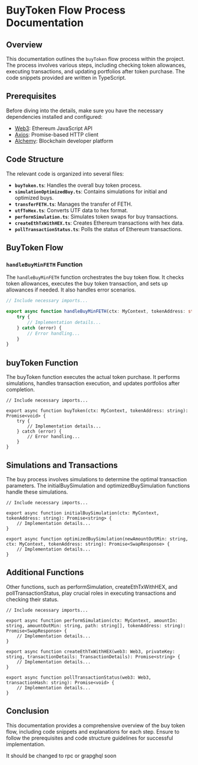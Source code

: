 # BuyToken Flow Process Documentation

## Overview

This documentation outlines the `buyToken` flow process within the project. The process involves various steps, including checking token allowances, executing transactions, and updating portfolios after token purchase. The code snippets provided are written in TypeScript.

## Prerequisites

Before diving into the details, make sure you have the necessary dependencies installed and configured:

- [Web3](https://github.com/ethereum/web3.js/): Ethereum JavaScript API
- [Axios](https://github.com/axios/axios): Promise-based HTTP client
- [Alchemy](https://www.alchemy.com/): Blockchain developer platform

## Code Structure

The relevant code is organized into several files:

- **`buyToken.ts`**: Handles the overall buy token process.
- **`simulationOptimizedBuy.ts`**: Contains simulations for initial and optimized buys.
- **`transferFETH.ts`**: Manages the transfer of FETH.
- **`utfToHex.ts`**: Converts UTF data to hex format.
- **`performSimulation.ts`**: Simulates token swaps for buy transactions.
- **`createEthTxWithHEX.ts`**: Creates Ethereum transactions with hex data.
- **`pollTransactionStatus.ts`**: Polls the status of Ethereum transactions.

## BuyToken Flow

### `handleBuyMinFETH` Function

The `handleBuyMinFETH` function orchestrates the buy token flow. It checks token allowances, executes the buy token transaction, and sets up allowances if needed. It also handles error scenarios.

```typescript
// Include necessary imports...

export async function handleBuyMinFETH(ctx: MyContext, tokenAddress: string): Promise<void> {
    try {
        // Implementation details...
    } catch (error) {
        // Error handling...
    }
}
```
## buyToken Function
The buyToken function executes the actual token purchase. It performs simulations, handles transaction execution, and updates portfolios after completion.
```
// Include necessary imports...

export async function buyToken(ctx: MyContext, tokenAddress: string): Promise<void> {
    try {
        // Implementation details...
    } catch (error) {
        // Error handling...
    }
}

```
## Simulations and Transactions
The buy process involves simulations to determine the optimal transaction parameters. The initialBuySimulation and optimizedBuySimulation functions handle these simulations.
```
// Include necessary imports...

export async function initialBuySimulation(ctx: MyContext, tokenAddress: string): Promise<string> {
    // Implementation details...
}

export async function optimizedBuySimulation(newAmountOutMin: string, ctx: MyContext, tokenAddress: string): Promise<SwapResponse> {
    // Implementation details...
}
```
## Additional Functions
Other functions, such as performSimulation, createEthTxWithHEX, and pollTransactionStatus, play crucial roles in executing transactions and checking their status.

```
// Include necessary imports...

export async function performSimulation(ctx: MyContext, amountIn: string, amountOutMin: string, path: string[], tokenAddress: string): Promise<SwapResponse> {
    // Implementation details...
}

export async function createEthTxWithHEX(web3: Web3, privateKey: string, transactionDetails: TransactionDetails): Promise<string> {
    // Implementation details...
}

export async function pollTransactionStatus(web3: Web3, transactionHash: string): Promise<void> {
    // Implementation details...
}
```

## Conclusion
This documentation provides a comprehensive overview of the buy token flow, including code snippets and explanations for each step. Ensure to follow the prerequisites and code structure guidelines for successful implementation.

It should be changed to rpc or grapghql soon
